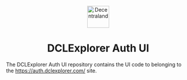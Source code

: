 <p align="center">
  <a href="https://decentraland.org">
    <img alt="Decentraland" src="https://decentraland.org/images/logo.png" width="60" />
  </a>
</p>
<h1 align="center">
  DCLExplorer Auth UI
</h1>

The DCLExplorer Auth UI repository contains the UI code to belonging to the https://auth.dclexplorer.com/ site.
